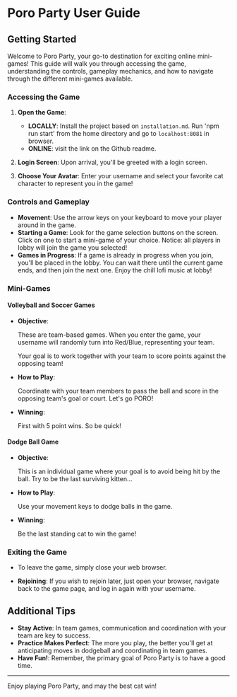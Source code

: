 # Poro Party User Guide

## Getting Started

Welcome to Poro Party, your go-to destination for exciting online mini-games! This guide will walk you through accessing the game, understanding the controls, gameplay mechanics, and how to navigate through the different mini-games available.

### Accessing the Game

1. **Open the Game**: 
    - **LOCALLY**: Install the project based on `installation.md`. Run 'npm run start' from the home directory and go to `localhost:8081` in browser. 
    - **ONLINE**: visit the link on the Github readme.

2. **Login Screen**: Upon arrival, you'll be greeted with a login screen.
3. **Choose Your Avatar**: Enter your username and select your favorite cat character to represent you in the game!

### Controls and Gameplay

- **Movement**: Use the arrow keys on your keyboard to move your player around in the game.
- **Starting a Game**: Look for the game selection buttons on the screen. Click on one to start a mini-game of your choice. Notice: all players in lobby will join the game you selected!
- **Games in Progress**: If a game is already in progress when you join, you'll be placed in the lobby. You can wait there until the current game ends, and then join the next one. Enjoy the chill lofi music at lobby!

### Mini-Games

#### Volleyball and Soccer Games
- **Objective**: 
        
    These are team-based games. When you enter the game, your username will randomly turn into Red/Blue, representing your team. 

    Your goal is to work together with your team to score points against the opposing team! 
- **How to Play**: 
    
    Coordinate with your team members to pass the ball and score in the opposing team's goal or court. Let's go PORO!
- **Winning**: 
    
    First with 5 point wins. So be quick!

#### Dodge Ball Game
- **Objective**: 

    This is an individual game where your goal is to avoid being hit by the ball. Try to be the last surviving kitten...

- **How to Play**: 

    Use your movement keys to dodge balls in the game.
- **Winning**: 

    Be the last standing cat to win the game!

### Exiting the Game
- To leave the game, simply close your web browser.


- **Rejoining**: If you wish to rejoin later, just open your browser, navigate back to the game page, and log in again with your username.

## Additional Tips

- **Stay Active**: In team games, communication and coordination with your team are key to success.
- **Practice Makes Perfect**: The more you play, the better you'll get at anticipating moves in dodgeball and coordinating in team games.
- **Have Fun!**: Remember, the primary goal of Poro Party is to have a good time.

---

Enjoy playing Poro Party, and may the best cat win!